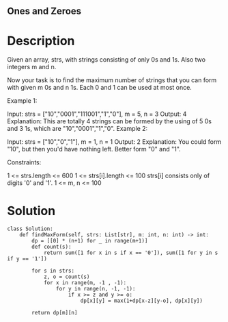 Ones and Zeroes
---

# Description
Given an array, strs, with strings consisting of only 0s and 1s. Also two integers m and n.

Now your task is to find the maximum number of strings that you can form with given m 0s and n 1s. Each 0 and 1 can be used at most once.

 

Example 1:

Input: strs = ["10","0001","111001","1","0"], m = 5, n = 3
Output: 4
Explanation: This are totally 4 strings can be formed by the using of 5 0s and 3 1s, which are "10","0001","1","0".
Example 2:

Input: strs = ["10","0","1"], m = 1, n = 1
Output: 2
Explanation: You could form "10", but then you'd have nothing left. Better form "0" and "1".
 

Constraints:

1 <= strs.length <= 600
1 <= strs[i].length <= 100
strs[i] consists only of digits '0' and '1'.
1 <= m, n <= 100

# Solution
```python3
class Solution:
    def findMaxForm(self, strs: List[str], m: int, n: int) -> int:
        dp = [[0] * (n+1) for _ in range(m+1)]
        def count(s):
            return sum([1 for x in s if x == '0']), sum([1 for y in s if y == '1'])
        
        for s in strs:
            z, o = count(s)
            for x in range(m, -1 , -1):
                for y in range(n, -1, -1):
                    if x >= z and y >= o:
                        dp[x][y] = max(1+dp[x-z][y-o], dp[x][y])
                        
        return dp[m][n]
```

